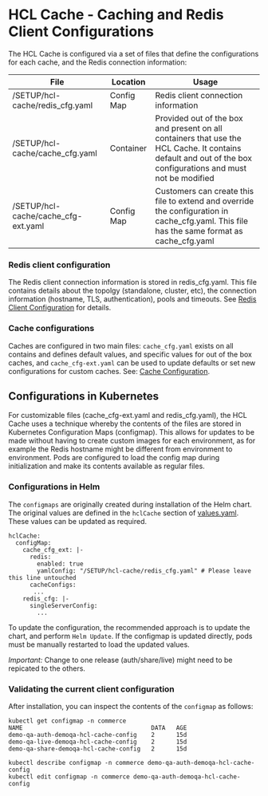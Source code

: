 # HCL Cache - Caching and Redis Client Configurations

The HCL Cache is configured via a set of files that define the configurations for each cache, and the Redis connection information:

File | Location | Usage
--- | --- | --- |
/SETUP/hcl-cache/redis_cfg.yaml | Config Map | Redis client connection information
/SETUP/hcl-cache/cache_cfg.yaml | Container | Provided out of the box and present on all containers that use the HCL Cache. It contains default and out of the box configurations and must not be modified
/SETUP/hcl-cache/cache_cfg-ext.yaml | Config Map | Customers can create this file to extend and override the configuration in cache_cfg.yaml. This file has the same format as cache_cfg.yaml

### Redis client configuration

The Redis client connection information is stored in redis_cfg.yaml. This file contains details about the topolgy (standalone, cluster, etc), the connection information (hostname, TLS, authentication), pools and timeouts.  See [Redis Client Configuration](RedisClientConfig.md) for details.

### Cache configurations

Caches are configured in two main files: `cache_cfg.yaml` exists on all contains and defines default values, and specific values for out of the box caches, and `cache_cfg-ext.yaml` can be used to update defaults or set new configurations for custom caches.  See: [Cache Configuration](CacheConfiguration.md).

## Configurations in Kubernetes 

For customizable files (cache_cfg-ext.yaml and redis_cfg.yaml), the HCL Cache uses a technique whereby the contents of the files are stored in Kubernetes Configuration Maps (configmap). This allows for updates to be made without having to create custom images for each environment, as for example the Redis hostname might be different from environment to environment. Pods are configured to load the config map during initialization and make its contents available as regular files.

### Configurations in Helm

The `configmaps` are originally created during installation of the Helm chart. The original values are defined in the `hclCache` section of [values.yaml](https://github.com/HCL-TECH-SOFTWARE/hcl-commerce-helmchart/blob/master/hcl-commerce-helmchart/stable/hcl-commerce/values.yaml#L296). These values can be updated as required.

```
hclCache:
  configMap:
    cache_cfg_ext: |-
      redis:
        enabled: true
        yamlConfig: "/SETUP/hcl-cache/redis_cfg.yaml" # Please leave this line untouched
      cacheConfigs:
       ...
    redis_cfg: |-
      singleServerConfig:
        ...
```

To update the configuration, the recommended approach is to update the chart, and perform `Helm Update`. If the configmap is updated directly, pods must be manually restarted to load the updated values.

*Important:* Change to one release (auth/share/live) might need to be repicated to the others.  

### Validating the current client configuration

After installation, you can inspect the contents of the `configmap` as follows:

```
kubectl get configmap -n commerce
NAME                                    DATA   AGE
demo-qa-auth-demoqa-hcl-cache-config    2      15d
demo-qa-live-demoqa-hcl-cache-config    2      15d
demo-qa-share-demoqa-hcl-cache-config   2      15d
```

```
kubectl describe configmap -n commerce demo-qa-auth-demoqa-hcl-cache-config
kubectl edit configmap -n commerce demo-qa-auth-demoqa-hcl-cache-config
```

